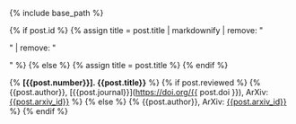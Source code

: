 {% include base_path %}

{% if post.id %}
  {% assign title = post.title | markdownify | remove: "<p>" | remove: "</p>" %}
{% else %}
  {% assign title = post.title %}
{% endif %}

{% **[{{post.number}}]. {{post.title}}** %}
{% if post.reviewed %}
  {% {{post.author}}, [{{post.journal}}](https://doi.org/{{ post.doi }}), ArXiv: [{{post.arxiv_id}}]({{post.arxiv_link}}) %}
{% else %}
  {% {{post.author}}, ArXiv: [{{post.arxiv_id}}]({{post.arxiv_link}}) %}
{% endif %}
